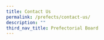 ```yaml
---
title: Contact Us
permalink: /prefects/contact-us/
description: ""
third_nav_title: Prefectorial Board
---
```

